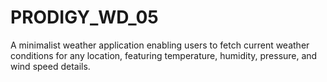 # PRODIGY_WD_05
A minimalist weather application enabling users to fetch current weather conditions for any location, featuring temperature, humidity, pressure, and wind speed details.
